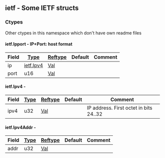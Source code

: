 ## ietf - Some IETF structs


### Ctypes
<a href="#ctypes"></a>
<!-- dev.mdmark  mdmark:MDSECTION  state:BEG_AUTO  param:Ctypes -->
Other ctypes in this namespace which don't have own readme files

#### ietf.Ipport - IP+Port: host format
<a href="#ietf-ipport"></a>

|Field|[Type](/txt/ssimdb/dmmeta/ctype.md)|[Reftype](/txt/ssimdb/dmmeta/reftype.md)|Default|Comment|
|---|---|---|---|---|
|ip|[ietf.Ipv4](/txt/protocol/ietf/README.md#ietf-ipv4)|[Val](/txt/exe/amc/reftypes.md#val)|||
|port|u16|[Val](/txt/exe/amc/reftypes.md#val)|||

#### ietf.Ipv4 - 
<a href="#ietf-ipv4"></a>

|Field|[Type](/txt/ssimdb/dmmeta/ctype.md)|[Reftype](/txt/ssimdb/dmmeta/reftype.md)|Default|Comment|
|---|---|---|---|---|
|ipv4|u32|[Val](/txt/exe/amc/reftypes.md#val)||IP address. First octet in bits 24..32|

#### ietf.Ipv4Addr - 
<a href="#ietf-ipv4addr"></a>

|Field|[Type](/txt/ssimdb/dmmeta/ctype.md)|[Reftype](/txt/ssimdb/dmmeta/reftype.md)|Default|Comment|
|---|---|---|---|---|
|addr|u32|[Val](/txt/exe/amc/reftypes.md#val)|||

<!-- dev.mdmark  mdmark:MDSECTION  state:END_AUTO  param:Ctypes -->

